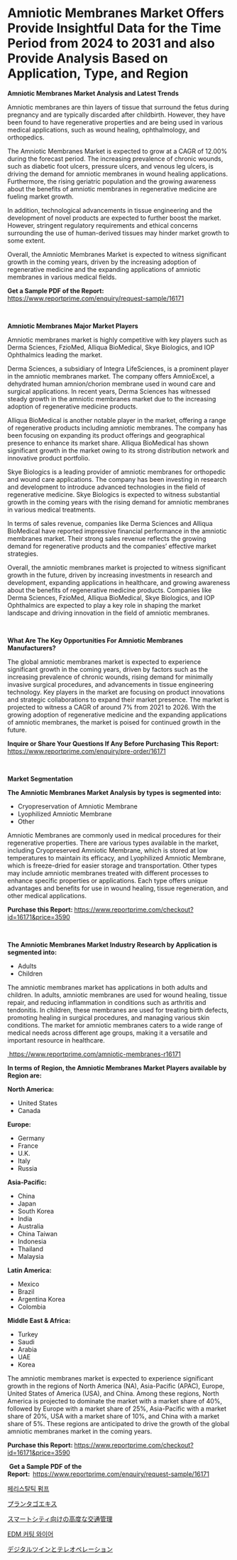<p><h1>Amniotic Membranes Market Offers Provide Insightful Data for the Time Period from 2024 to 2031 and also Provide Analysis Based on Application, Type, and Region</h1></p><p><strong>Amniotic Membranes Market Analysis and Latest Trends</strong></p>
<p><p>Amniotic membranes are thin layers of tissue that surround the fetus during pregnancy and are typically discarded after childbirth. However, they have been found to have regenerative properties and are being used in various medical applications, such as wound healing, ophthalmology, and orthopedics.</p><p>The Amniotic Membranes Market is expected to grow at a CAGR of 12.00% during the forecast period. The increasing prevalence of chronic wounds, such as diabetic foot ulcers, pressure ulcers, and venous leg ulcers, is driving the demand for amniotic membranes in wound healing applications. Furthermore, the rising geriatric population and the growing awareness about the benefits of amniotic membranes in regenerative medicine are fueling market growth.</p><p>In addition, technological advancements in tissue engineering and the development of novel products are expected to further boost the market. However, stringent regulatory requirements and ethical concerns surrounding the use of human-derived tissues may hinder market growth to some extent.</p><p>Overall, the Amniotic Membranes Market is expected to witness significant growth in the coming years, driven by the increasing adoption of regenerative medicine and the expanding applications of amniotic membranes in various medical fields.</p></p>
<p><strong>Get a Sample PDF of the Report:&nbsp;</strong> <a href="https://www.reportprime.com/enquiry/request-sample/16171">https://www.reportprime.com/enquiry/request-sample/16171</a></p>
<p>&nbsp;</p>
<p><strong>Amniotic Membranes Major Market Players</strong></p>
<p><p>Amniotic membranes market is highly competitive with key players such as Derma Sciences, FzioMed, Alliqua BioMedical, Skye Biologics, and IOP Ophthalmics leading the market. </p><p>Derma Sciences, a subsidiary of Integra LifeSciences, is a prominent player in the amniotic membranes market. The company offers AmnioExcel, a dehydrated human amnion/chorion membrane used in wound care and surgical applications. In recent years, Derma Sciences has witnessed steady growth in the amniotic membranes market due to the increasing adoption of regenerative medicine products.</p><p>Alliqua BioMedical is another notable player in the market, offering a range of regenerative products including amniotic membranes. The company has been focusing on expanding its product offerings and geographical presence to enhance its market share. Alliqua BioMedical has shown significant growth in the market owing to its strong distribution network and innovative product portfolio.</p><p>Skye Biologics is a leading provider of amniotic membranes for orthopedic and wound care applications. The company has been investing in research and development to introduce advanced technologies in the field of regenerative medicine. Skye Biologics is expected to witness substantial growth in the coming years with the rising demand for amniotic membranes in various medical treatments.</p><p>In terms of sales revenue, companies like Derma Sciences and Alliqua BioMedical have reported impressive financial performance in the amniotic membranes market. Their strong sales revenue reflects the growing demand for regenerative products and the companies’ effective market strategies.</p><p>Overall, the amniotic membranes market is projected to witness significant growth in the future, driven by increasing investments in research and development, expanding applications in healthcare, and growing awareness about the benefits of regenerative medicine products. Companies like Derma Sciences, FzioMed, Alliqua BioMedical, Skye Biologics, and IOP Ophthalmics are expected to play a key role in shaping the market landscape and driving innovation in the field of amniotic membranes.</p></p>
<p>&nbsp;</p>
<p><strong>What Are The Key Opportunities For Amniotic Membranes Manufacturers?</strong></p>
<p><p>The global amniotic membranes market is expected to experience significant growth in the coming years, driven by factors such as the increasing prevalence of chronic wounds, rising demand for minimally invasive surgical procedures, and advancements in tissue engineering technology. Key players in the market are focusing on product innovations and strategic collaborations to expand their market presence. The market is projected to witness a CAGR of around 7% from 2021 to 2026. With the growing adoption of regenerative medicine and the expanding applications of amniotic membranes, the market is poised for continued growth in the future.</p></p>
<p><strong>Inquire or Share Your Questions If Any Before Purchasing This Report:</strong> <a href="https://www.reportprime.com/enquiry/pre-order/16171">https://www.reportprime.com/enquiry/pre-order/16171</a></p>
<p>&nbsp;</p>
<p><strong>Market Segmentation</strong></p>
<p><strong>The Amniotic Membranes Market Analysis by types is segmented into:</strong></p>
<p><ul><li>Cryopreservation of Amniotic Membrane</li><li>Lyophilized Amniotic Membrane</li><li>Other</li></ul></p>
<p><p>Amniotic Membranes are commonly used in medical procedures for their regenerative properties. There are various types available in the market, including Cryopreserved Amniotic Membrane, which is stored at low temperatures to maintain its efficacy, and Lyophilized Amniotic Membrane, which is freeze-dried for easier storage and transportation. Other types may include amniotic membranes treated with different processes to enhance specific properties or applications. Each type offers unique advantages and benefits for use in wound healing, tissue regeneration, and other medical applications.</p></p>
<p><strong>Purchase this Report:&nbsp;</strong><a href="https://www.reportprime.com/checkout?id=16171&price=3590">https://www.reportprime.com/checkout?id=16171&price=3590</a></p>
<p>&nbsp;</p>
<p><strong>The Amniotic Membranes Market Industry Research by Application is segmented into:</strong></p>
<p><ul><li>Adults</li><li>Children</li></ul></p>
<p><p>The amniotic membranes market has applications in both adults and children. In adults, amniotic membranes are used for wound healing, tissue repair, and reducing inflammation in conditions such as arthritis and tendonitis. In children, these membranes are used for treating birth defects, promoting healing in surgical procedures, and managing various skin conditions. The market for amniotic membranes caters to a wide range of medical needs across different age groups, making it a versatile and important resource in healthcare.</p></p>
<p><a href="https://www.reportprime.com/amniotic-membranes-r16171">&nbsp;https://www.reportprime.com/amniotic-membranes-r16171</a></p>
<p><strong>In terms of Region, the Amniotic Membranes Market Players available by Region are:</strong></p>
<p>
    <p> <strong> North America: </strong>
        <ul>
            <li>United States</li>
            <li>Canada</li>
        </ul>
        </p> 
    <p> <strong> Europe: </strong>
        <ul>
            <li>Germany</li>
            <li>France</li>
            <li>U.K.</li>
            <li>Italy</li>
            <li>Russia</li>
        </ul>
        </p> 
    <p> <strong> Asia-Pacific: </strong>
        <ul>
            <li>China</li>
            <li>Japan</li>
            <li>South Korea</li>
            <li>India</li>
            <li>Australia</li>
            <li>China Taiwan</li>
            <li>Indonesia</li>
            <li>Thailand</li>
            <li>Malaysia</li>
        </ul>
        </p> 
    <p> <strong> Latin America: </strong>
        <ul>
            <li>Mexico</li>
            <li>Brazil</li>
            <li>Argentina Korea</li>
            <li>Colombia</li>
        </ul>
        </p> 
    <p> <strong> Middle East & Africa: </strong>
        <ul>
            <li>Turkey</li>
            <li>Saudi</li>
            <li>Arabia</li>
            <li>UAE</li>
            <li>Korea</li>
        </ul>
    </p>
    </p>
<p><p>The amniotic membranes market is expected to experience significant growth in the regions of North America (NA), Asia-Pacific (APAC), Europe, United States of America (USA), and China. Among these regions, North America is projected to dominate the market with a market share of 40%, followed by Europe with a market share of 25%, Asia-Pacific with a market share of 20%, USA with a market share of 10%, and China with a market share of 5%. These regions are anticipated to drive the growth of the global amniotic membranes market in the coming years.</p></p>
<p><strong>Purchase this Report: </strong><a href="https://www.reportprime.com/checkout?id=16171&price=3590">https://www.reportprime.com/checkout?id=16171&price=3590</a></p>
<p>&nbsp;<strong>Get a Sample PDF of the Report:&nbsp;&nbsp;</strong><a href="https://www.reportprime.com/enquiry/request-sample/16171">https://www.reportprime.com/enquiry/request-sample/16171</a></p>
<p><strong></strong></p>
<p><p><a href="https://medium.com/@witoldadamczyk1904/%ED%9A%8C%EC%9D%8C%ED%8E%8C%ED%94%84-%EC%8B%9C%EC%9E%A5-%EC%9C%A0%ED%98%95-%EC%A0%81%EC%9A%A9-%EB%B0%8F-%EC%A7%80%EB%A6%AC%EB%B3%84-%EC%A2%85%ED%95%A9-%ED%8F%89%EA%B0%80-52ef3287a27c">페리스탈틱 펌프</a></p><p><a href="https://medium.com/@rockcod61/%E3%83%97%E3%83%A9%E3%83%B3%E3%82%BF%E3%82%B4%E3%82%A8%E3%82%AD%E3%82%B9%E3%81%AE%E5%B8%82%E5%A0%B4%E8%A6%8F%E6%A8%A1-%E5%B8%82%E5%A0%B4%E3%81%AE%E8%A6%8B%E9%80%9A%E3%81%97%E3%81%A8%E5%B8%82%E5%A0%B4%E4%BA%88%E6%B8%AC-2024%E5%B9%B4%E3%81%8B%E3%82%892031%E5%B9%B4%E3%81%BE%E3%81%A7-9386a25facca">プランタゴエキス</a></p><p><a href="https://github.com/LeoraEber/Market-Research-Report-List-1/blob/main/773764782798.md">スマートシティ向けの高度な交通管理</a></p><p><a href="https://medium.com/@pyscho67867/%EC%A0%84%EA%B8%B0-%EB%B0%A9%EC%A0%84-%EA%B0%80%EB%8B%A5-%EC%8B%9C%EC%9E%A5-%EB%B6%84%EC%84%9D-cagr-%EC%8B%9C%EC%9E%A5-%EC%84%B8%EB%B6%84%ED%99%94-%EB%B0%8F-%EA%B8%80%EB%A1%9C%EB%B2%8C-%EC%82%B0%EC%97%85-%EA%B0%9C%EC%9A%94-66d6560db1b2">EDM 커팅 와이어</a></p><p><a href="https://github.com/tubbs463/Market-Research-Report-List-1/blob/main/275678582797.md">デジタルツインとテレオペレーション</a></p></p>